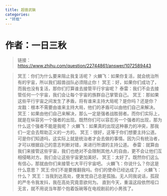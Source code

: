 ```yaml
---
title: 超兽武裝
categories: 
- "转载"
---
```


# 作者：一日三秋

>链接：https://www.zhihu.com/question/22744861/answer/1072589443

>冥王：你们为什么要来阻止我复活呢？
火麟飞：如果你复活，就会统治所有的宇宙，所以我们超兽战队必须阻止你！
冥王：好，如果你们成功了，而我也没有复活，那你们打算谁去接管平行宇宙呢？
泰雷：我们不会去接管任何一个宇宙，我们会让每个宇宙的族群自己掌管自己。
冥王：那如果这些平行宇宙之间发生了矛盾，将有谁来主持大局呢？是你吗？还是你？
龙戬：根本不需要由谁来主持大局，他们的矛盾可以由他们自己来解决。
冥王：如果由他们自己来解决，那么一定是强者战胜弱者。而你们实际上，就是在纵容另一个强者的出现。既然你们可以容忍另一个强者的出现，那为什么这个强者不能是我呢？
火麟飞：如果真的出现这种暴力的冲突，那我们一定会去帮助正义的一方的。
冥王：很好，这等于你们想要主持公道。可是你们知道吗，这实际上就是统治者才会去做的事情。因为只有统治者，才可以根据自己的意志判断对错，来进行所谓的主持公道。
泰雷：就算由我们来接管这些宇宙，我们也绝对不会限制其他人的自由，更不会让他们互相侵略对方。我们会让这些宇宙更加美好。
冥王：太好了。既然你们这么有信心，那就由你们来接管七大平行宇宙吧。
火麟飞：你说什么？你这是什么意思？
冥王:你们不是要推翻我吗。你们的使命已经达成了。
火麟飞：什么？
冥王：当我到达高处，便发觉自己总是孤独。无人同我说话，孤寂的严冬令我发抖，我在高处究竟意欲何为。
直到今天，重温这段依然哑口无言，就不用说当年那个抱着饭碗等在电视剧前的小男孩了。